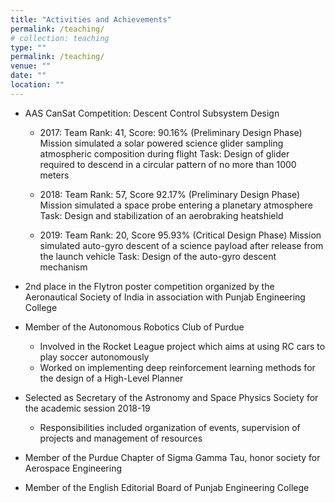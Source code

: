 ```yaml
---
title: "Activities and Achievements"
permalink: /teaching/
# collection: teaching
type: ""
permalink: /teaching/
venue: ""
date: ""
location: ""
---
```



* AAS CanSat Competition:  Descent Control Subsystem Design 
 
   * 2017: Team Rank: 41, Score: 90.16% (Preliminary Design Phase) 
        Mission simulated a solar powered science glider sampling atmospheric composition during flight 
        Task: Design of glider required to descend in a circular pattern of no more than 1000 meters 
        
    * 2018: Team Rank: 57, Score 92.17% (Preliminary Design Phase) 
        Mission simulated a space probe entering a planetary atmosphere 
        Task: Design and stabilization of an aerobraking heatshield 
        
    * 2019: Team Rank: 20, Score 95.93% (Critical Design Phase) 
        Mission simulated auto-gyro descent of a science payload after release from the launch vehicle 
        Task: Design of the auto-gyro descent mechanism 
 	 
* 2nd place in the Flytron poster competition organized by the Aeronautical Society of India in association with Punjab Engineering College 
* Member of the Autonomous Robotics Club of Purdue 
    * Involved in the Rocket League project which aims at using RC cars to play soccer autonomously 
    * Worked on implementing deep reinforcement learning methods for the design of a High-Level Planner 
* Selected as Secretary of the Astronomy and Space Physics Society for the academic session 2018-19 
    * Responsibilities included organization of events, supervision of projects and management of resources 
* Member of the Purdue Chapter of Sigma Gamma Tau, honor society for Aerospace Engineering 
* Member of the English Editorial Board of Punjab Engineering College 


<!-- 
This is a description of a teaching experience. You can use markdown like any other post.

Heading 1
======

Heading 2
======

Heading 3
====== -->

